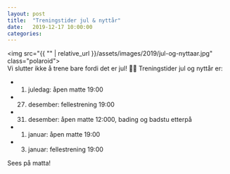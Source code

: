 ```yaml
---
layout: post
title:  "Treningstider jul & nyttår"
date:   2019-12-17 10:00:00
categories:
---
```

<img src="{{ "" | relative_url }}/assets/images/2019/jul-og-nyttaar.jpg" class="polaroid">
<br/>
Vi slutter ikke å trene bare fordi det er jul! 🎅🎄
Treningstider jul og nyttår er:

* 1. juledag: åpen matte 19:00
* 27. desember: fellestrening 19:00
* 31. desember: åpen matte 12:000, bading og badstu etterpå
* 1. januar: åpen matte 19:00
* 3. januar: fellestrening 19:00

Sees på matta!
